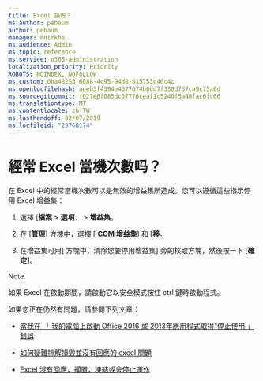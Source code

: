 ```yaml
---
title: Excel 損毀？
ms.author: pebaum
author: pebaum
manager: mnirkhe
ms.audience: Admin
ms.topic: reference
ms.service: o365-administration
localization_priority: Priority
ROBOTS: NOINDEX, NOFOLLOW
ms.custom: 0ba48253-6088-4c95-94d8-815753c46c4c
ms.openlocfilehash: aeeb3f4394e4377074b0dd7f330d737ca9c75a6d
ms.sourcegitcommit: f027e6f083dc07776ceaf1c5240f5a48fac6fc66
ms.translationtype: MT
ms.contentlocale: zh-TW
ms.lasthandoff: 02/07/2019
ms.locfileid: "29768174"
---
```

# <a name="frequent-excel-crashes"></a>經常 Excel 當機次數吗？

在 Excel 中的經常當機次數可以是無效的增益集所造成。您可以遵循這些指示停用 Excel 增益集：
  
1. 選擇 [**檔案** \> **選項**、 \> **增益集**。
    
2. 在 [**管理**] 方塊中，選擇 [ **COM 增益集**] 和 [**移**。
    
3. 在增益集可用] 方塊中，清除您要停用增益集] 旁的核取方塊，然後按一下 [**確定]**。
    
> [!NOTE]
> 如果 Excel 在啟動期間，請啟動它以安全模式按住 ctrl 鍵時啟動程式。 
  
如果您正在仍然有問題，請參閱下列文章：
  
- [當我在 「 我的電腦上啟動 Office 2016 或 2013年應用程式取得"停止使用 」 錯誤](https://support.office.com/article/52bd7985-4e99-4a35-84c8-2d9b8301a2fa.aspx)
    
- [如何疑難排解損毀並沒有回應的 excel 問題](https://support.microsoft.com/help/2758592/how-to-troubleshoot-crashing-and-not-responding-issues-with-excel)
    
- [Excel 沒有回應，擱置，凍結或會停止運作](https://support.office.com/article/37e7d3c9-9e84-40bf-a805-4ca6853a1ff4.aspx)
    
